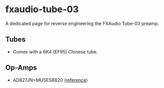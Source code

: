 # fxaudio-tube-03
A dedicated page for reverse engineering the FXAudio Tube-03 preamp.


## Tubes
- Comes with a 6K4 (EF95) Chinese tube.

## Op-Amps
- AD827JN+MUSES8820 ([reference](https://www.youtube.com/watch?v=S-pgNuk6AKQ))
